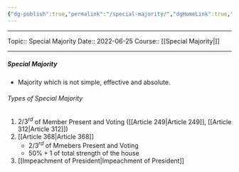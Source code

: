 ```yaml
---
{"dg-publish":true,"permalink":"/special-majority/","dgHomeLink":true,"dgPassFrontmatter":false}
---
```


----
Topic:: Special Majority
Date:: 2022-06-25
Course:: [[Special Majority|]] 

----
##### Special Majority 
- Majority which is not simple, effective and absolute.

###### Types of Special Majority 
1. $2/3^r$$^d$ of Member Present and Voting ([[Article 249|Article 249]], [[Article 312|Article 312]])
2. [[Article 368|Article 368]] 
	- $2/3^r$$^d$ of Mmebers Present and Voting 
	- $50\%+1$ of total strength of the house
3. [[Impeachment of President|Impeachment of President]] 


